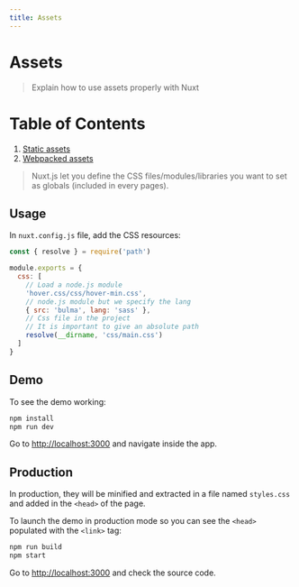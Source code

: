 ```yaml
---
title: Assets
---
```


# Assets

> Explain how to use assets properly with Nuxt

# Table of Contents
1. [Static assets](#static-assets)
2. [Webpacked assets](#webpacked-assets)

> Nuxt.js let you define the CSS files/modules/libraries you want to set as globals (included in every pages).

## Usage

In `nuxt.config.js` file, add the CSS resources:

```js
const { resolve } = require('path')

module.exports = {
  css: [
    // Load a node.js module
    'hover.css/css/hover-min.css',
    // node.js module but we specify the lang
    { src: 'bulma', lang: 'sass' },
    // Css file in the project
    // It is important to give an absolute path
    resolve(__dirname, 'css/main.css')
  ]
}
```

## Demo

To see the demo working:
```bash
npm install
npm run dev
```

Go to [http://localhost:3000](http://localhost:3000) and navigate inside the app.

## Production

In production, they will be minified and extracted in a file named `styles.css` and added in the `<head>` of the page.

To launch the demo in production mode so you can see the `<head>` populated with the `<link>` tag:

```bash
npm run build
npm start
```

Go to [http://localhost:3000](http://localhost:3000) and check the source code.

